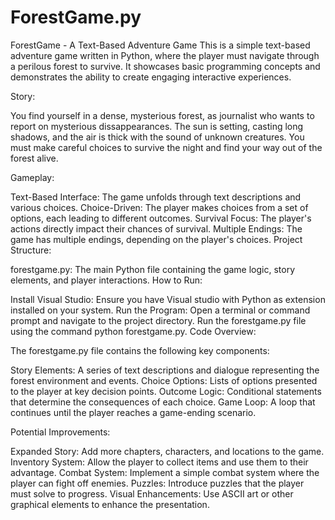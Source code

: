 # ForestGame.py
ForestGame - A Text-Based Adventure Game
This is a simple text-based adventure game written in Python, where the player must navigate through a perilous forest to survive. It showcases basic programming concepts and demonstrates the ability to create engaging interactive experiences.

Story:

You find yourself in a dense, mysterious forest, as journalist who wants to report on mysterious dissappearances. The sun is setting, casting long shadows, and the air is thick with the sound of unknown creatures. You must make careful choices to survive the night and find your way out of the forest alive.

Gameplay:

Text-Based Interface: The game unfolds through text descriptions and various choices.
Choice-Driven: The player makes choices from a set of options, each leading to different outcomes.
Survival Focus: The player's actions directly impact their chances of survival.
Multiple Endings: The game has multiple endings, depending on the player's choices.
Project Structure:

forestgame.py: The main Python file containing the game logic, story elements, and player interactions.
How to Run:

Install Visual Studio: Ensure you have Visual studio with Python as extension installed on your system.
Run the Program: Open a terminal or command prompt and navigate to the project directory. Run the forestgame.py file using the command python forestgame.py.
Code Overview:

The forestgame.py file contains the following key components:

Story Elements: A series of text descriptions and dialogue representing the forest environment and events.
Choice Options: Lists of options presented to the player at key decision points.
Outcome Logic: Conditional statements that determine the consequences of each choice.
Game Loop: A loop that continues until the player reaches a game-ending scenario.

Potential Improvements:

Expanded Story: Add more chapters, characters, and locations to the game.
Inventory System: Allow the player to collect items and use them to their advantage.
Combat System: Implement a simple combat system where the player can fight off enemies.
Puzzles: Introduce puzzles that the player must solve to progress.
Visual Enhancements: Use ASCII art or other graphical elements to enhance the presentation.
